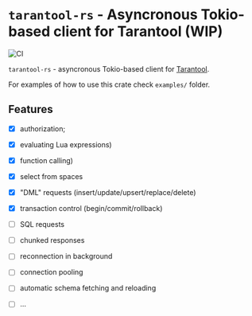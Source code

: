 # `tarantool-rs` - Asyncronous Tokio-based client for Tarantool (WIP)

![CI](https://github.com/Flowneee/tarantool-rs/actions/workflows/ci.yml/badge.svg)

`tarantool-rs` - asyncronous Tokio-based client for [Tarantool](https://www.tarantool.io).

For examples of how to use this crate check `examples/` folder. 

## Features

* [x] authorization;
* [x] evaluating Lua expressions)
* [x] function calling)
* [x] select from spaces
* [x] "DML" requests (insert/update/upsert/replace/delete)
* [x] transaction control (begin/commit/rollback)
* [ ] SQL requests
* [ ] chunked responses
* [ ] reconnection in background
* [ ] connection pooling
* [ ] automatic schema fetching and reloading
* [ ] ...


